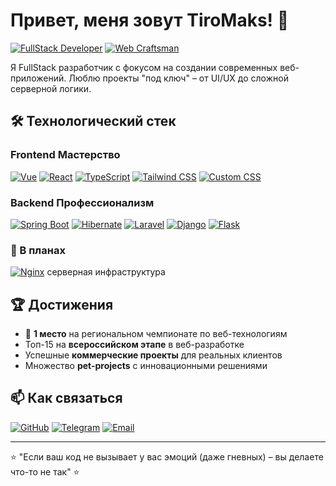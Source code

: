 # Привет, меня зовут TiroMaks! 👋

[![FullStack Developer](https://img.shields.io/badge/-FullStack%20Developer-090909?style=flat&logo=fullstack&logoColor=white)](https://github.com/TiroMaks)
[![Web Craftsman](https://img.shields.io/badge/-Web%20Craftsman-090909?style=flat&logo=webcomponents.org&logoColor=white)](https://github.com/TiroMaks)

Я FullStack разработчик с фокусом на создании современных веб-приложений. Люблю проекты "под ключ" – от UI/UX до сложной серверной логики.

## 🛠 Технологический стек

### **Frontend Мастерство** 
[![Vue](https://img.shields.io/badge/Vue.js-4FC08D?logo=vuedotjs&logoColor=white)](https://vuejs.org/)
[![React](https://img.shields.io/badge/React-61DAFB?logo=react&logoColor=white)](https://reactjs.org/)
[![TypeScript](https://img.shields.io/badge/TypeScript-3178C6?logo=typescript&logoColor=white)](https://www.typescriptlang.org/)
[![Tailwind CSS](https://img.shields.io/badge/Tailwind_CSS-4.x-06B6D4?logo=tailwindcss&logoColor=white)](https://tailwindcss.com/)
[![Custom CSS](https://img.shields.io/badge/Custom_CSS-1572B6?logo=css3&logoColor=white)]()

### **Backend Профессионализм** 
[![Spring Boot](https://img.shields.io/badge/Spring_Boot-6DB33F?logo=springboot&logoColor=white)](https://spring.io/projects/spring-boot)
[![Hibernate](https://img.shields.io/badge/Hibernate-59666C?logo=hibernate&logoColor=white)](https://hibernate.org/)
[![Laravel](https://img.shields.io/badge/Laravel-FF2D20?logo=laravel&logoColor=white)](https://laravel.com/)
[![Django](https://img.shields.io/badge/Django-092E20?logo=django&logoColor=white)](https://www.djangoproject.com/)
[![Flask](https://img.shields.io/badge/Flask-000000?logo=flask&logoColor=white)](https://flask.palletsprojects.com/)

### **🚀 В планах** 
[![Nginx](https://img.shields.io/badge/NGINX-269539?logo=nginx&logoColor=white)](https://nginx.org/) серверная инфраструктура

## 🏆 Достижения

- 🥇 **1 место** на региональном чемпионате по веб-технологиям
- Топ-15 на **всероссийском этапе** в веб-разработке
- Успешные **коммерческие проекты** для реальных клиентов
- Множество **pet-projects** с инновационными решениями

## 📫 Как связаться

[![GitHub](https://img.shields.io/badge/GitHub-TiroMaks-181717?logo=github)](https://github.com/TiroMaks)
[![Telegram](https://img.shields.io/badge/Telegram-@hafn_g-26A5E4?logo=telegram)](https://t.me/hafn_g)
[![Email](https://img.shields.io/badge/Email-maksimmail6311@gmail.com-D14836?logo=gmail)](mailto:maksimmail6311@gmail.com)

---

⭐ "Если ваш код не вызывает у вас эмоций (даже гневных) – вы делаете что-то не так" ⭐
